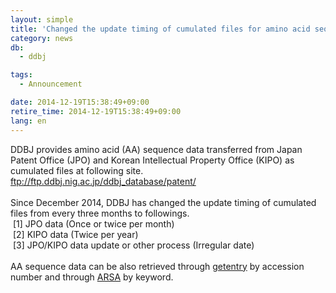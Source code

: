```yaml
---
layout: simple
title: 'Changed the update timing of cumulated files for amino acid sequence data from patent offices'
category: news
db:
  - ddbj

tags:
  - Announcement

date: 2014-12-19T15:38:49+09:00
retire_time: 2014-12-19T15:38:49+09:00
lang: en
---
```


DDBJ provides amino acid (AA) sequence data transferred from Japan Patent Office (JPO) and Korean Intellectual Property Office (KIPO) as cumulated files at following site.<br><a href="https://ddbj.nig.ac.jp/public/ddbj_database/patent/">ftp://ftp.ddbj.nig.ac.jp/ddbj_database/patent/</a><br><br>Since December 2014, DDBJ has changed the update timing of cumulated files from every three months to followings.<br> [1] JPO data (Once or twice per month)<br> [2] KIPO data (Twice per year)<br> [3] JPO/KIPO data update or other process (Irregular date)<br><br>AA sequence data can be also retrieved through <a href="http://getentry.ddbj.nig.ac.jp/top-e.html" target="_blank">getentry</a> by accession number and through <a href="http://ddbj.nig.ac.jp/arsa/" target="_blank">ARSA</a> by keyword.
